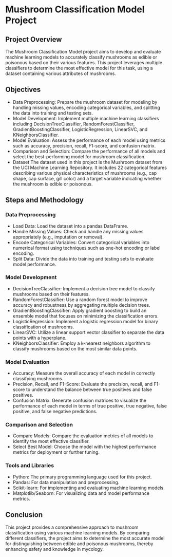 # Mushroom Classification Model Project

## Project Overview
The Mushroom Classification Model project aims to develop and evaluate machine learning models to accurately classify mushrooms as edible or poisonous based on their various features. This project leverages multiple classifiers to determine the most effective model for this task, using a dataset containing various attributes of mushrooms.

## Objectives
* Data Preprocessing: Prepare the mushroom dataset for modeling by handling missing values, encoding categorical variables, and splitting the data into training and testing sets.
* Model Development: Implement multiple machine learning classifiers including DecisionTreeClassifier, RandomForestClassifier, GradientBoostingClassifier, LogisticRegression, LinearSVC, and KNeighborsClassifier.
* Model Evaluation: Assess the performance of each model using metrics such as accuracy, precision, recall, F1-score, and confusion matrix.
* Comparison and Selection: Compare the performance of all models and select the best-performing model for mushroom classification.
* Dataset
  The dataset used in this project is the Mushroom dataset from the UCI Machine Learning Repository. It includes 22 categorical features describing various physical characteristics of mushrooms (e.g., cap shape, cap surface, gill color) and a target variable indicating whether the mushroom is edible or poisonous.

## Steps and Methodology
### Data Preprocessing

* Load Data: Load the dataset into a pandas DataFrame.
* Handle Missing Values: Check and handle any missing values appropriately (e.g., imputation or removal).
* Encode Categorical Variables: Convert categorical variables into numerical format using techniques such as one-hot encoding or label encoding.
* Split Data: Divide the data into training and testing sets to evaluate model performance.

### Model Development

* DecisionTreeClassifier: Implement a decision tree model to classify mushrooms based on their features.
* RandomForestClassifier: Use a random forest model to improve accuracy and robustness by aggregating multiple decision trees.
* GradientBoostingClassifier: Apply gradient boosting to build an ensemble model that focuses on minimizing the classification errors.
* LogisticRegression: Implement a logistic regression model for binary classification of mushrooms.
* LinearSVC: Utilize a linear support vector classifier to separate the data points with a hyperplane.
* KNeighborsClassifier: Employ a k-nearest neighbors algorithm to classify mushrooms based on the most similar data points.

### Model Evaluation

* Accuracy: Measure the overall accuracy of each model in correctly classifying mushrooms.
* Precision, Recall, and F1-Score: Evaluate the precision, recall, and F1-score to understand the balance between true positives and false positives.
* Confusion Matrix: Generate confusion matrices to visualize the performance of each model in terms of true positive, true negative, false positive, and false negative predictions.

### Comparison and Selection

* Compare Models: Compare the evaluation metrics of all models to identify the most effective classifier.
* Select Best Model: Choose the model with the highest performance metrics for deployment or further tuning.

### Tools and Libraries
* Python: The primary programming language used for this project.
* Pandas: For data manipulation and preprocessing.
* Scikit-learn: For implementing and evaluating machine learning models.
* Matplotlib/Seaborn: For visualizing data and model performance metrics.

## Conclusion
This project provides a comprehensive approach to mushroom classification using various machine learning models. By comparing different classifiers, the project aims to determine the most accurate model for distinguishing between edible and poisonous mushrooms, thereby enhancing safety and knowledge in mycology.